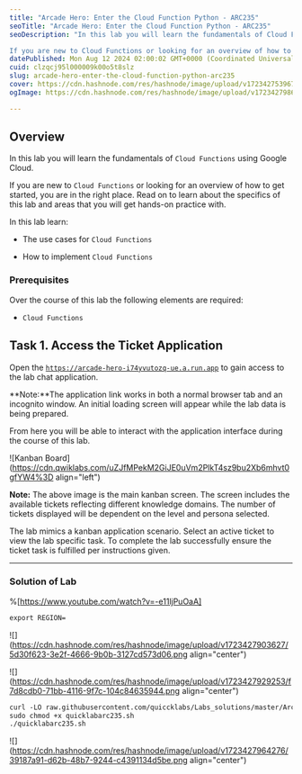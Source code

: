 ```yaml
---
title: "Arcade Hero: Enter the Cloud Function Python - ARC235"
seoTitle: "Arcade Hero: Enter the Cloud Function Python - ARC235"
seoDescription: "In this lab you will learn the fundamentals of Cloud Functions using Google Cloud.

If you are new to Cloud Functions or looking for an overview of how to g"
datePublished: Mon Aug 12 2024 02:00:02 GMT+0000 (Coordinated Universal Time)
cuid: clzqcj95l000009k00o5t8slz
slug: arcade-hero-enter-the-cloud-function-python-arc235
cover: https://cdn.hashnode.com/res/hashnode/image/upload/v1723427539674/8098cee7-a785-4939-b20e-6e66c9c266e5.png
ogImage: https://cdn.hashnode.com/res/hashnode/image/upload/v1723427986878/ef705059-a35c-4074-8e8c-a0fa6de6207c.png

---
```


## **Overview**

In this lab you will learn the fundamentals of `Cloud Functions` using Google Cloud.

If you are new to `Cloud Functions` or looking for an overview of how to get started, you are in the right place. Read on to learn about the specifics of this lab and areas that you will get hands-on practice with.

In this lab learn:

* The use cases for `Cloud Functions`
    
* How to implement `Cloud Functions`
    

### Prerequisites

Over the course of this lab the following elements are required:

* `Cloud Functions`
    

## **Task 1. Access the Ticket Application**

Open the [`https://arcade-hero-i74yvutozq-ue.a.run.app`](https://arcade-hero-i74yvutozq-ue.a.run.app) to gain access to the lab chat application.

**Note:**The application link works in both a normal browser tab and an incognito window. An initial loading screen will appear while the lab data is being prepared.

From here you will be able to interact with the application interface during the course of this lab.

![Kanban Board](https://cdn.qwiklabs.com/uZJfMPekM2GiJE0uVm2PlkT4sz9bu2Xb6mhvt0gfYW4%3D align="left")

**Note:** The above image is the main kanban screen. The screen includes the available tickets reflecting different knowledge domains. The number of tickets displayed will be dependent on the level and persona selected.

The lab mimics a kanban application scenario. Select an active ticket to view the lab specific task. To complete the lab successfully ensure the ticket task is fulfilled per instructions given.

---

### Solution of Lab

%[https://www.youtube.com/watch?v=-e11ljPuOaA] 

```apache
export REGION=
```

![](https://cdn.hashnode.com/res/hashnode/image/upload/v1723427903627/5d30f623-3e2f-4666-9b0b-3127cd573d06.png align="center")

![](https://cdn.hashnode.com/res/hashnode/image/upload/v1723427929253/f7d8cdb0-71bb-4116-9f7c-104c84635944.png align="center")

```apache
curl -LO raw.githubusercontent.com/quiccklabs/Labs_solutions/master/Arcade%20Hero/quicklabarc235.sh
sudo chmod +x quicklabarc235.sh
./quicklabarc235.sh
```

![](https://cdn.hashnode.com/res/hashnode/image/upload/v1723427964276/39187a91-d62b-48b7-9244-c4391134d5be.png align="center")
